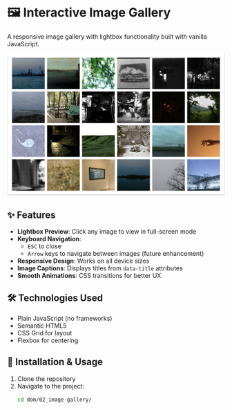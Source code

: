 # 🖼 Interactive Image Gallery

A responsive image gallery with lightbox functionality built with vanilla JavaScript.

![Image Gallery Screenshot](Screenshot.png)

## ✨ Features

- **Lightbox Preview**: Click any image to view in full-screen mode
- **Keyboard Navigation**: 
  - `ESC` to close
  - `Arrow` keys to navigate between images (future enhancement)
- **Responsive Design**: Works on all device sizes
- **Image Captions**: Displays titles from `data-title` attributes
- **Smooth Animations**: CSS transitions for better UX

## 🛠 Technologies Used

- Plain JavaScript (no frameworks)
- Semantic HTML5
- CSS Grid for layout
- Flexbox for centering

## 🚀 Installation & Usage

1. Clone the repository
2. Navigate to the project:
   ```bash
   cd dom/02_image-gallery/
